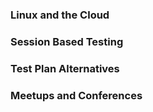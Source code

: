 ### Linux and the Cloud

### Session Based Testing

### Test Plan Alternatives

### Meetups and Conferences